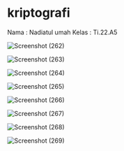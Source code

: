 # kriptografi
Nama : Nadiatul umah
Kelas : Ti.22.A5

![Screenshot (262)](https://github.com/user-attachments/assets/9d719743-e3c8-406a-a882-44184e227140)

![Screenshot (263)](https://github.com/user-attachments/assets/7d84ee1b-c2d7-4c8b-894f-e7b077493cca)

![Screenshot (264)](https://github.com/user-attachments/assets/5bf7d0f9-f660-4cbf-952c-ff9e2191133b)

![Screenshot (265)](https://github.com/user-attachments/assets/775b3f60-4aac-4f1e-8651-f64e145ad8c1)

![Screenshot (266)](https://github.com/user-attachments/assets/c3a3d994-98f7-4ca3-84f3-cf7ea0e986db)

![Screenshot (267)](https://github.com/user-attachments/assets/b34ef3ce-cee3-47cd-8385-50f648a9caba)

![Screenshot (268)](https://github.com/user-attachments/assets/01b07f1c-e628-49c6-b0a9-2cb0bd93a56a)

![Screenshot (269)](https://github.com/user-attachments/assets/cd5a2612-02f4-41e6-8694-569943abe5e1)










